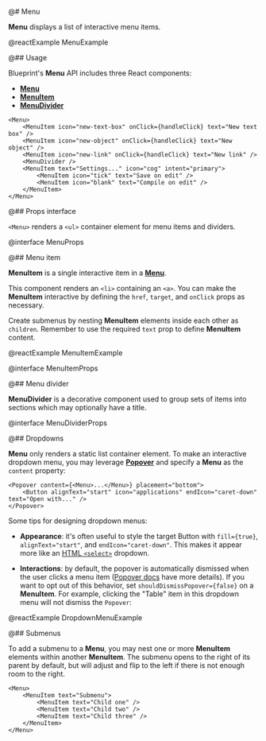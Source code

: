 @# Menu

**Menu** displays a list of interactive menu items.

@reactExample MenuExample

@## Usage

Blueprint's **Menu** API includes three React components:

-   [**Menu**](#core/components/menu)
-   [**MenuItem**](#core/components/menu.menu-item)
-   [**MenuDivider**](#core/components/menu.menu-divider)

```tsx
<Menu>
    <MenuItem icon="new-text-box" onClick={handleClick} text="New text box" />
    <MenuItem icon="new-object" onClick={handleClick} text="New object" />
    <MenuItem icon="new-link" onClick={handleClick} text="New link" />
    <MenuDivider />
    <MenuItem text="Settings..." icon="cog" intent="primary">
        <MenuItem icon="tick" text="Save on edit" />
        <MenuItem icon="blank" text="Compile on edit" />
    </MenuItem>
</Menu>
```

@## Props interface

`<Menu>` renders a `<ul>` container element for menu items and dividers.

@interface MenuProps

@## Menu item

**MenuItem** is a single interactive item in a [**Menu**](#core/components/menu).

This component renders an `<li>` containing an `<a>`. You can make the **MenuItem** interactive by defining the
`href`, `target`, and `onClick` props as necessary.

Create submenus by nesting **MenuItem** elements inside each other as `children`. Remember to use the required `text`
prop to define **MenuItem** content.

@reactExample MenuItemExample

@interface MenuItemProps

@## Menu divider

**MenuDivider** is a decorative component used to group sets of items into sections which may optionally have a title.

@interface MenuDividerProps

@## Dropdowns

**Menu** only renders a static list container element. To make an interactive dropdown menu, you may leverage
[**Popover**](#core/components/popover) and specify a **Menu** as the `content` property:

```tsx
<Popover content={<Menu>...</Menu>} placement="bottom">
    <Button alignText="start" icon="applications" endIcon="caret-down" text="Open with..." />
</Popover>
```

Some tips for designing dropdown menus:

-   **Appearance**: it's often useful to style the target Button with `fill={true}`, `alignText="start"`, and
    `endIcon="caret-down"`. This makes it appear more like an [HTML `<select>`](#core/components/html-select) dropdown.

-   **Interactions**: by default, the popover is automatically dismissed when the user clicks a menu
    item ([Popover docs](#core/components/popover.closing-on-click) have more details). If you want to opt out of this
    behavior, set `shouldDismissPopover={false}` on a **MenuItem**. For example, clicking the "Table" item in this
    dropdown menu will not dismiss the `Popover`:

@reactExample DropdownMenuExample

@## Submenus

To add a submenu to a **Menu**, you may nest one or more **MenuItem** elements within another **MenuItem**.
The submenu opens to the right of its parent by default, but will adjust and flip to the left if there is not enough
room to the right.

```tsx
<Menu>
    <MenuItem text="Submenu">
        <MenuItem text="Child one" />
        <MenuItem text="Child two" />
        <MenuItem text="Child three" />
    </MenuItem>
</Menu>
```
